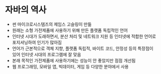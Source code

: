 # 자바의 역사

- 썬 마이크로시스템즈의 제임스 고슬링이 만듦
- 원래는 소형 가전제품에 사용하기 위해 만든 플랫폼 독립적인 언어
- 인터넷 시대가 도래하면서, 분산 처리 및 네트워크 지원 등 인터넷에 적합한 언어로 포지셔닝하여 인기가 많아짐
- 언어가 근본적으로 객체 지향, 플랫폼 독립적, 바이트 코드, 안정성 등의 특장점이 있어 인터넷 시대의 프로그램에 잘 맞음
- 본래 목적인 가전제품에 사용하기에는 성능이 안 좋았지만 점점 개선됨
- 웹 프로그래밍, 모바일 앱, 빅데이터, 게임 등 다양한 분야에서 사용
